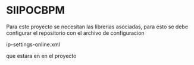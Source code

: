 SIIPOCBPM
=========
Para este proyecto se necesitan las librerias asociadas, para esto se debe configurar el repositorio con el archivo de configuracion

ip-settings-online.xml

que estara en en el proyecto
